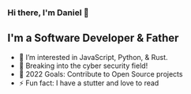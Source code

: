 ### Hi there, I'm Daniel 👋

## I'm a Software Developer & Father
- 🌱 I’m interested in JavaScript, Python, & Rust.
- 🔐 Breaking into the cyber security field!
- 🥅 2022 Goals: Contribute to Open Source projects
- ⚡ Fun fact: I have a stutter and love to read
